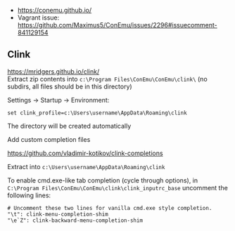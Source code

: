* https://conemu.github.io/
* Vagrant issue: https://github.com/Maximus5/ConEmu/issues/2296#issuecomment-841129154

## Clink
https://mridgers.github.io/clink/  
Extract zip contents into `c:\Program Files\ConEmu\ConEmu\clink\` (no subdirs, all files should be in this directory)

Settings -> Startup -> Environment: 
```
set clink_profile=c:\Users\username\AppData\Roaming\clink
```
The directory will be created automatically

Add custom completion files

https://github.com/vladimir-kotikov/clink-completions

Extract into `c:\Users\username\AppData\Roaming\clink`

To enable cmd.exe-like tab completion (cycle through options), in
`C:\Program Files\ConEmu\ConEmu\clink\clink_inputrc_base` uncomment the following lines:
```
# Uncomment these two lines for vanilla cmd.exe style completion.
"\t": clink-menu-completion-shim
"\e`Z": clink-backward-menu-completion-shim
```
